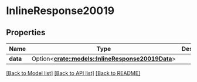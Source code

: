 # InlineResponse20019

## Properties

Name | Type | Description | Notes
------------ | ------------- | ------------- | -------------
**data** | Option<[**crate::models::InlineResponse20019Data**](inline_response_200_19_data.md)> |  | [optional]

[[Back to Model list]](../README.md#documentation-for-models) [[Back to API list]](../README.md#documentation-for-api-endpoints) [[Back to README]](../README.md)


